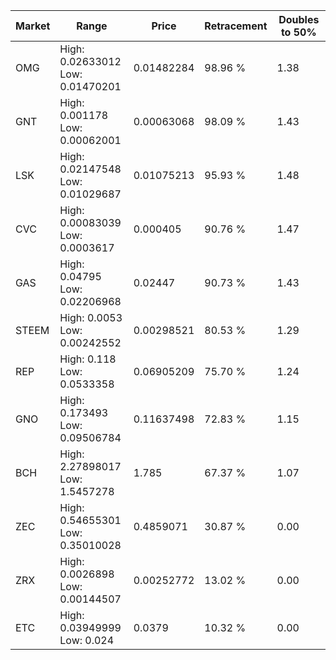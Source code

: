 | Market | Range | Price| Retracement | Doubles to 50% |
| --- | --- | --- | --- | --- |
| OMG | High: 0.02633012<br />Low: 0.01470201 | 0.01482284 | 98.96 % | 1.38 |
| GNT | High: 0.001178<br />Low: 0.00062001 | 0.00063068 | 98.09 % | 1.43 |
| LSK | High: 0.02147548<br />Low: 0.01029687 | 0.01075213 | 95.93 % | 1.48 |
| CVC | High: 0.00083039<br />Low: 0.0003617 | 0.000405 | 90.76 % | 1.47 |
| GAS | High: 0.04795<br />Low: 0.02206968 | 0.02447 | 90.73 % | 1.43 |
| STEEM | High: 0.0053<br />Low: 0.00242552 | 0.00298521 | 80.53 % | 1.29 |
| REP | High: 0.118<br />Low: 0.0533358 | 0.06905209 | 75.70 % | 1.24 |
| GNO | High: 0.173493<br />Low: 0.09506784 | 0.11637498 | 72.83 % | 1.15 |
| BCH | High: 2.27898017<br />Low: 1.5457278 | 1.785 | 67.37 % | 1.07 |
| ZEC | High: 0.54655301<br />Low: 0.35010028 | 0.4859071 | 30.87 % | 0.00 |
| ZRX | High: 0.0026898<br />Low: 0.00144507 | 0.00252772 | 13.02 % | 0.00 |
| ETC | High: 0.03949999<br />Low: 0.024 | 0.0379 | 10.32 % | 0.00 |
